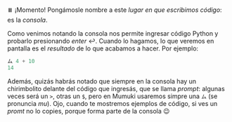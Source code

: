 :pause_button: ¡Momento! Pongámosle nombre a este _lugar en que escribimos código_: es la _consola_.

Como venimos notando la consola nos permite ingresar código Python y probarlo presionando _enter_ :leftwards_arrow_with_hook:. Cuando lo hagamos, lo que veremos en pantalla es el _resultado_ de lo que acabamos a hacer. Por ejemplo: 

```python
ム 4 + 10
14
```

Además, quizás habrás notado que siempre en la consola hay un chirimbolito delante del código que ingresás, que se llama _prompt_: algunas veces será un `>`, otras un `$`, pero en Mumuki usaremos simpre una `ム` (se pronuncia _mu_). Ojo, cuando te mostremos ejemplos de código, si ves un _promt_ no lo copies, porque forma parte de la consola :wink:



